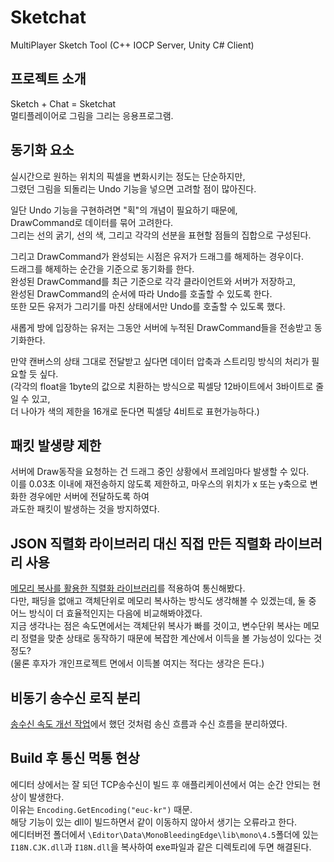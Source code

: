 # Sketchat
MultiPlayer Sketch Tool (C++ IOCP Server, Unity C# Client)

## 프로젝트 소개
Sketch + Chat = Sketchat <br/>
멀티플레이어로 그림을 그리는 응용프로그램. <br/>

## 동기화 요소
실시간으로 원하는 위치의 픽셀을 변화시키는 정도는 단순하지만, <br/>
그렸던 그림을 되돌리는 Undo 기능을 넣으면 고려할 점이 많아진다. <br/>

일단 Undo 기능을 구현하려면 "획"의 개념이 필요하기 때문에, <br/>
DrawCommand로 데이터를 묶어 고려한다. <br/>
그리는 선의 굵기, 선의 색, 그리고 각각의 선분을 표현할 점들의 집합으로 구성된다. <br/>

그리고 DrawCommand가 완성되는 시점은 유저가 드래그를 해제하는 경우이다. <br/>
드래그를 해제하는 순간을 기준으로 동기화를 한다. <br/>
완성된 DrawCommand를 최근 기준으로 각각 클라이언트와 서버가 저장하고, <br/>
완성된 DrawCommand의 순서에 따라 Undo를 호출할 수 있도록 한다. <br/>
또한 모든 유저가 그리기를 마친 상태에서만 Undo를 호출할 수 있도록 했다. <br/>

새롭게 방에 입장하는 유저는 그동안 서버에 누적된 DrawCommand들을 전송받고 동기화한다. <br/>

만약 캔버스의 상태 그대로 전달받고 싶다면 데이터 압축과 스트리밍 방식의 처리가 필요할 듯 싶다. <br/>
(각각의 float을 1byte의 값으로 치환하는 방식으로 픽셀당 12바이트에서 3바이트로 줄일 수 있고, <br/>
더 나아가 색의 제한을 16개로 둔다면 픽셀당 4비트로 표현가능하다.)

## 패킷 발생량 제한
서버에 Draw동작을 요청하는 건 드래그 중인 상황에서 프레임마다 발생할 수 있다. <br/>
이를 0.03초 이내에 재전송하지 않도록 제한하고, 마우스의 위치가 x 또는 y축으로 변화한 경우에만 서버에 전달하도록 하여 <br/>
과도한 패킷이 발생하는 것을 방지하였다.

## JSON 직렬화 라이브러리 대신 직접 만든 직렬화 라이브러리 사용
[메모리 복사를 활용한 직렬화 라이브러리](https://github.com/SuhYC/DIY/tree/main/SerializeLib/CppToCS)를 적용하여 통신해봤다. <br/>
다만, 패딩을 없애고 객체단위로 메모리 복사하는 방식도 생각해볼 수 있겠는데, 둘 중 어느 방식이 더 효율적인지는 다음에 비교해봐야겠다. <br/>
지금 생각나는 점은 속도면에서는 객체단위 복사가 빠를 것이고, 변수단위 복사는 메모리 정렬을 맞춘 상태로 동작하기 때문에 복잡한 계산에서 이득을 볼 가능성이 있다는 것 정도? <br/>
(물론 후자가 개인프로젝트 면에서 이득볼 여지는 적다는 생각은 든다.)

## 비동기 송수신 로직 분리
[송수신 속도 개선 작업](https://github.com/SuhYC/100k_IO_EchoServer)에서 했던 것처럼 송신 흐름과 수신 흐름을 분리하였다. <br/>

## Build 후 통신 먹통 현상
에디터 상에서는 잘 되던 TCP송수신이 빌드 후 애플리케이션에서 여는 순간 안되는 현상이 발생한다. <br/>
이유는 ```Encoding.GetEncoding("euc-kr")``` 때문. <br/>
해당 기능이 있는 dll이 빌드하면서 같이 이동하지 않아서 생기는 오류라고 한다. <br/>
에디터버전 폴더에서 ```\Editor\Data\MonoBleedingEdge\lib\mono\4.5```폴더에 있는 ```I18N.CJK.dll```과 ```I18N.dll```을 복사하여 exe파일과 같은 디렉토리에 두면 해결된다.
